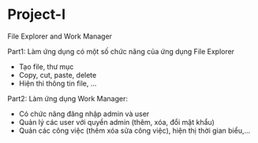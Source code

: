 # Project-I
File Explorer and Work Manager

Part1:
Làm ứng dụng có một số chức năng của ứng dụng File Explorer
  - Tạo file, thư mục
  - Copy, cut, paste, delete
  - Hiện thi thông tin file, ...

Part2:
Làm ứng dụng Work Manager: 
  - Có chức năng đăng nhập admin và user
  - Quản lý các user với quyền admin (thêm, xóa, đổi mật khẩu)
  - Quản các công việc (thêm xóa sửa công việc), hiện thị thời gian biểu,...
